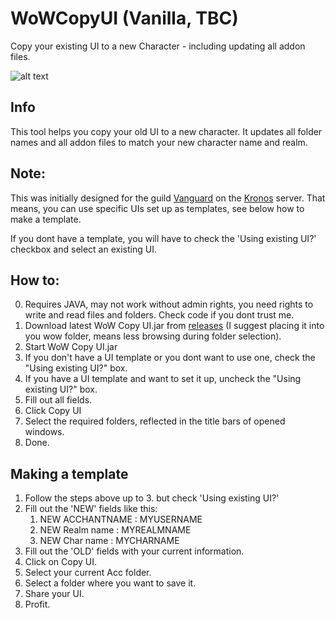 # WoWCopyUI (Vanilla, TBC)
Copy your existing UI to a new Character - including updating all addon files.

![alt text](https://i.imgur.com/sbYHHb3.png "Screenshot")

## Info
This tool helps you copy your old UI to a new character.
It updates all folder names and all addon files to match your new character name and realm.

## Note:
This was initially designed for the guild [Vanguard](http://vanguard-kronos3.shivtr.com/) on the [Kronos](http://www.kronos-wow.com/) server.
That means, you can use specific UIs set up as templates, see below how to make a template.

If you dont have a template, you will have to check the 'Using existing UI?' checkbox and select an existing UI.

## How to:
0. Requires JAVA, may not work without admin rights, you need rights to write and read files and folders. Check code if you dont trust me.
1. Download latest WoW Copy UI.jar from [releases](https://github.com/oppahansi/WoWCopyUI/releases) (I suggest placing it into you wow folder, means less browsing during folder selection).
2. Start WoW Copy UI.jar
3. If you don't have a UI template or you dont want to use one, check the "Using existing UI?" box.
4. If you have a UI template and want to set it up, uncheck the "Using existing UI?" box.
5. Fill out all fields.
6. Click Copy UI
7. Select the required folders, reflected in the title bars of opened windows. 
8. Done.

## Making a template

1. Follow the steps above up to 3. but check 'Using existing UI?'
2. Fill out the 'NEW' fields like this:
    1. NEW ACCHANTNAME : MYUSERNAME
    2. NEW Realm name : MYREALMNAME
    3. NEW Char name : MYCHARNAME
3. Fill out the 'OLD' fields with your current information.
4. Click on Copy UI.
5. Select your current Acc folder.
6. Select a folder where you want to save it.
7. Share your UI.
8. Profit.
